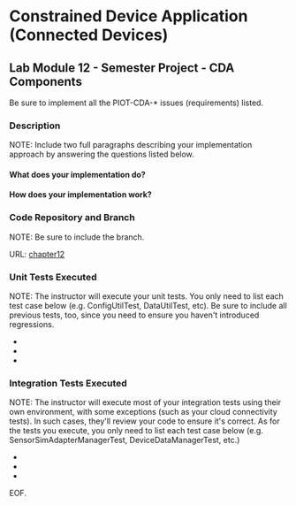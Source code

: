 # Constrained Device Application (Connected Devices)

## Lab Module 12 - Semester Project - CDA Components

Be sure to implement all the PIOT-CDA-\* issues (requirements) listed.

### Description

NOTE: Include two full paragraphs describing your implementation approach by answering the questions listed below.

#### What does your implementation do?

#### How does your implementation work?

### Code Repository and Branch

NOTE: Be sure to include the branch.

URL: [chapter12](https://github.com/SantiagoRR2004/PIC-python-components/tree/chapter12)

### Unit Tests Executed

NOTE: The instructor will execute your unit tests. You only need to list each test case below
(e.g. ConfigUtilTest, DataUtilTest, etc). Be sure to include all previous tests, too,
since you need to ensure you haven't introduced regressions.

-
-
-

### Integration Tests Executed

NOTE: The instructor will execute most of your integration tests using their own environment, with
some exceptions (such as your cloud connectivity tests). In such cases, they'll review
your code to ensure it's correct. As for the tests you execute, you only need to list each
test case below (e.g. SensorSimAdapterManagerTest, DeviceDataManagerTest, etc.)

-
-
-

EOF.

